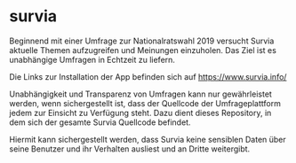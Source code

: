 # survia

Beginnend mit einer Umfrage zur Nationalratswahl 2019 versucht Survia aktuelle Themen aufzugreifen und Meinungen einzuholen. Das Ziel ist es unabhängige Umfragen in Echtzeit zu liefern.

Die Links zur Installation der App befinden sich auf https://www.survia.info/

Unabhängigkeit und Transparenz von Umfragen kann nur gewährleistet werden, wenn sichergestellt ist, dass der Quellcode der Umfrageplattform jedem zur Einsicht zu Verfügung steht. Dazu dient dieses Repository, in dem sich der gesamte Survia Quellcode befindet.

Hiermit kann sichergestellt werden, dass Survia keine sensiblen Daten über seine Benutzer und ihr Verhalten ausliest und an Dritte weitergibt.
